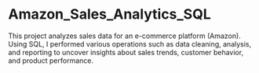 # Amazon_Sales_Analytics_SQL
This project analyzes sales data for an e-commerce platform (Amazon). Using SQL, I performed various operations such as data cleaning, analysis, and reporting to uncover insights about sales trends, customer behavior, and product performance.
